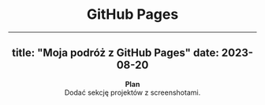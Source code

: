 <header>

# GitHub Pages

---
title: "Moja podróż z GitHub Pages"
date: 2023-08-20
---

**Plan**  
Dodać sekcję projektów z screenshotami.

